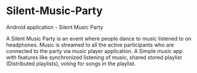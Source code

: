 # Silent-Music-Party
Android application - Silent Music Party

A Silent Music Party is an event where people dance to music listened to on headphones.
Music is streamed to all the active participants who are connected to the party via music
player application. A Simple music app with features like synchronized listening of music,
shared stored playlist (Distributed playlists), voting for songs in the playlist.
